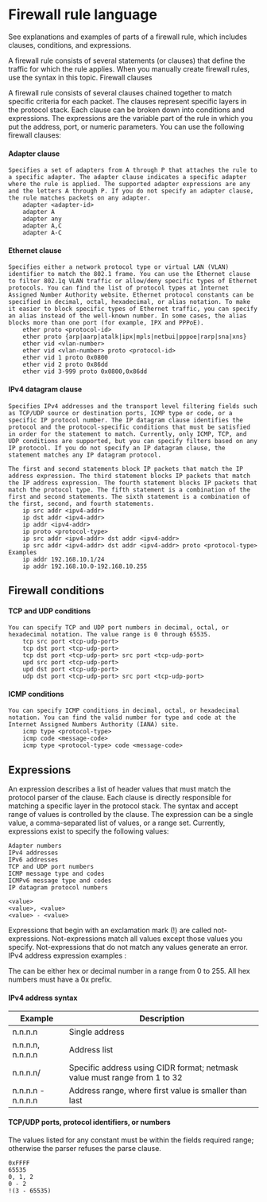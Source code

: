 
# Firewall rule language

See explanations and examples of parts of a firewall rule, which includes clauses, conditions, and expressions.

A firewall rule consists of several statements (or clauses) that define the traffic for which the rule applies. When you manually create firewall rules, use the syntax in this topic.
Firewall clauses

A firewall rule consists of several clauses chained together to match specific criteria for each packet. The clauses represent specific layers in the protocol stack. Each clause can be broken down into conditions and expressions. The expressions are the variable part of the rule in which you put the address, port, or numeric parameters.
You can use the following firewall clauses:

   #### Adapter clause

    Specifies a set of adapters from A through P that attaches the rule to a specific adapter. The adapter clause indicates a specific adapter where the rule is applied. The supported adapter expressions are any and the letters A through P. If you do not specify an adapter clause, the rule matches packets on any adapter.
        adapter <adapter-id>
        adapter A
        adapter any
        adapter A,C
        adapter A-C
   
   #### Ethernet clause

    Specifies either a network protocol type or virtual LAN (VLAN) identifier to match the 802.1 frame. You can use the Ethernet clause to filter 802.1q VLAN traffic or allow/deny specific types of Ethernet protocols. You can find the list of protocol types at Internet Assigned Number Authority website. Ethernet protocol constants can be specified in decimal, octal, hexadecimal, or alias notation. To make it easier to block specific types of Ethernet traffic, you can specify an alias instead of the well-known number. In some cases, the alias blocks more than one port (for example, IPX and PPPoE).
        ether proto <protocol-id>
        ether proto {arp|aarp|atalk|ipx|mpls|netbui|pppoe|rarp|sna|xns}
        ether vid <vlan-number>
        ether vid <vlan-number> proto <protocol-id>
        ether vid 1 proto 0x0800
        ether vid 2 proto 0x86dd
        ether vid 3-999 proto 0x0800,0x86dd
   
   
   #### IPv4 datagram clause

    Specifies IPv4 addresses and the transport level filtering fields such as TCP/UDP source or destination ports, ICMP type or code, or a specific IP protocol number. The IP datagram clause identifies the protocol and the protocol-specific conditions that must be satisfied in order for the statement to match. Currently, only ICMP, TCP, and UDP conditions are supported, but you can specify filters based on any IP protocol. If you do not specify an IP datagram clause, the statement matches any IP datagram protocol.

    The first and second statements block IP packets that match the IP address expression. The third statement blocks IP packets that match the IP address expression. The fourth statement blocks IP packets that match the protocol type. The fifth statement is a combination of the first and second statements. The sixth statement is a combination of the first, second, and fourth statements.
        ip src addr <ipv4-addr>
        ip dst addr <ipv4-addr>
        ip addr <ipv4-addr>
        ip proto <protocol-type>
        ip src addr <ipv4-addr> dst addr <ipv4-addr>
        ip src addr <ipv4-addr> dst addr <ipv4-addr> proto <protocol-type>
    Examples
        ip addr 192.168.10.1/24
        ip addr 192.168.10.0-192.168.10.255
    

## Firewall conditions

   #### TCP and UDP conditions

    You can specify TCP and UDP port numbers in decimal, octal, or hexadecimal notation. The value range is 0 through 65535.
        tcp src port <tcp-udp-port>
        tcp dst port <tcp-udp-port>
        tcp dst port <tcp-udp-port> src port <tcp-udp-port>
        upd src port <tcp-udp-port>
        upd dst port <tcp-udp-port>
        udp dst port <tcp-udp-port> src port <tcp-udp-port>
   
   
   #### ICMP conditions

    You can specify ICMP conditions in decimal, octal, or hexadecimal notation. You can find the valid number for type and code at the Internet Assigned Numbers Authority (IANA) site.
        icmp type <protocol-type>
        icmp code <message-code>
        icmp type <protocol-type> code <message-code>


## Expressions

An expression describes a list of header values that must match the protocol parser of the clause. Each clause is directly responsible for matching a specific layer in the protocol stack. The syntax and accept range of values is controlled by the clause. The expression can be a single value, a comma-separated list of values, or a range set. Currently, expressions exist to specify the following values:

    Adapter numbers
    IPv4 addresses
    IPv6 addresses
    TCP and UDP port numbers
    ICMP message type and codes
    ICMPv6 message type and codes
    IP datagram protocol numbers

    <value>
    <value>, <value>
    <value> - <value>

Expressions that begin with an exclamation mark (!) are called not-expressions. Not-expressions match all values except those values you specify. Not-expressions that do not match any values generate an error.
IPv4 address expression examples :

The <n> can be either hex or decimal number in a range from 0 to 255. All hex numbers must have a 0x prefix.

####  IPv4 address syntax
 | Example |Description |
 | ------ | ------ | 
 | n.n.n.n | Single address |
 |n.n.n.n, n.n.n.n |Address list|
 |n.n.n.n/<netmask> |Specific address using CIDR format; netmask value must range from 1 to 32|
 |n.n.n.n - n.n.n.n |Address range, where first value is smaller than last|


#### TCP/UDP ports, protocol identifiers, or numbers

The values listed for any constant must be within the fields required range; otherwise the parser refuses the parse clause.

    0xFFFF
    65535
    0, 1, 2
    0 - 2
    !(3 - 65535)



